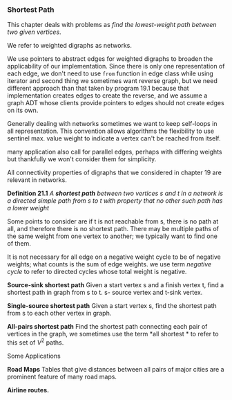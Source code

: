 ### Shortest Path

This chapter deals with problems as *find the lowest-weight path between two given vertices*.

We refer to weighted digraphs as networks.

We use pointers to abstract edges for weighted digraphs to broaden the applicability of our implementation. Since there is only one representation of each edge, we don't need to use `from` function in edge class while using iterator and second thing we sometimes want reverse graph, but we need different approach than that taken by program 19.1 because that implementation creates edges to create the reverse, and we assume a graph ADT whose clients provide pointers to edges should not create edges on its own.

Generally dealing with networks sometimes we want to keep self-loops in all representation. This convention allows algorithms the flexibility to use sentinel max. value weight to indicate a vertex can't be reached from itself.

many application also call for parallel edges, perhaps with differing weights but thankfully we won't consider them for simplicity.

All connectivity properties of digraphs that we considered in chapter 19 are relevant in networks.

**Definition 21.1** *A **shortest path** between two vertices s and t in a network is a directed simple path from s to t with property that no other such path has a lower weight*

Some points to consider are if t is not reachable from s, there is no path at all, and therefore there is no shortest path. There may be multiple paths of the same weight from one vertex to another; we typically want to find one of them.

It is not necessary for all edge on a negative weight cycle to be of negative weights; what counts is the sum of edge weights. we use term *negative cycle* to refer to directed cycles whose total weight is negative.

**Source-sink shortest path** Given a start vertex s and a finish vertex t, find a shortest path in graph from s to t. s- source vertex and t-sink vertex.

**Single-source shortest path** Given a start vertex s, find the shortest path from s to each other vertex in graph.

**All-pairs shortest path** Find the shortest path connecting each pair of vertices in the graph, we sometimes use the term *all shortest * to refer to this set of $V^2$ paths.

Some Applications

**Road Maps** Tables that give distances between all pairs of major cities are a prominent feature of many road maps.

**Airline routes.**

